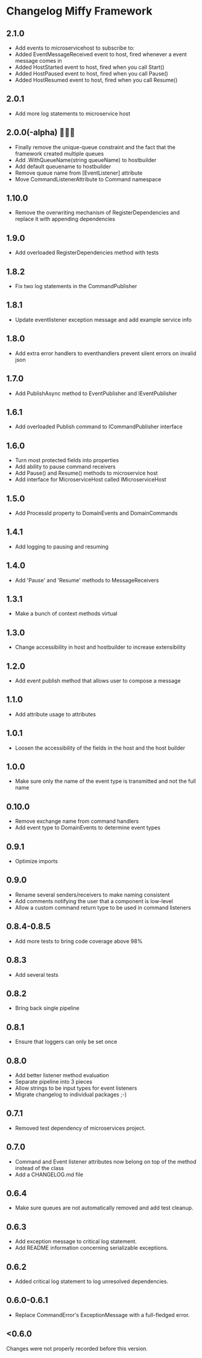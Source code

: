 # Changelog Miffy Framework

## 2.1.0

- Add events to microservicehost to subscribe to:
- Added EventMessageReceived event to host, fired whenever a event message comes in
- Added HostStarted event to host, fired when you call Start()
- Added HostPaused event to host, fired when you call Pause()
- Added HostResumed event to host, fired when you call Resume()

## 2.0.1

- Add more log statements to microservice host

## 2.0.0(-alpha) 🎉🎉🎉

- Finally remove the unique-queue constraint and the fact that the framework created multiple queues
- Add .WithQueueName(string queueName) to hostbuilder
- Add default queuename to hostbuilder
- Remove queue name from [EventListener] attribute
- Move CommandListenerAttribute to Command namespace

## 1.10.0

- Remove the overwriting mechanism of RegisterDependencies and replace it with appending dependencies

## 1.9.0

- Add overloaded RegisterDependencies method with tests

## 1.8.2

- Fix two log statements in the CommandPublisher

## 1.8.1

- Update eventlistener exception message and add example service info

## 1.8.0

- Add extra error handlers to eventhandlers prevent silent errors on invalid json

## 1.7.0

- Add PublishAsync method to EventPublisher and IEventPublisher

## 1.6.1

- Add overloaded Publish command to ICommandPublisher interface

## 1.6.0

- Turn most protected fields into properties
- Add ability to pause command receivers
- Add Pause() and Resume() methods to microservice host
- Add interface for MicroserviceHost called IMicroserviceHost

## 1.5.0

- Add ProcessId property to DomainEvents and DomainCommands

## 1.4.1

- Add logging to pausing and resuming

## 1.4.0

- Add 'Pause' and 'Resume' methods to MessageReceivers

## 1.3.1

- Make a bunch of context methods virtual

## 1.3.0

- Change accessibility in host and hostbuilder to increase extensibility

## 1.2.0

- Add event publish method that allows user to compose a message

## 1.1.0

- Add attribute usage to attributes

## 1.0.1

- Loosen the accessibility of the fields in the host and the host builder

## 1.0.0

- Make sure only the name of the event type is transmitted and not the full name

## 0.10.0

- Remove exchange name from command handlers
- Add event type to DomainEvents to determine event types

## 0.9.1

- Optimize imports

## 0.9.0

- Rename several senders/receivers to make naming consistent
- Add comments notifying the user that a component is low-level
- Allow a custom command return type to be used in command listeners

## 0.8.4-0.8.5

- Add more tests to bring code coverage above 98%

## 0.8.3

- Add several tests

## 0.8.2

- Bring back single pipeline

## 0.8.1

- Ensure that loggers can only be set once

## 0.8.0

- Add better listener method evaluation
- Separate pipeline into 3 pieces
- Allow strings to be input types for event listeners
- Migrate changelog to individual packages ;-)

## 0.7.1

- Removed test dependency of microservices project.

## 0.7.0

- Command and Event listener attributes now belong on top of the method instead of the class
- Add a CHANGELOG.md file

## 0.6.4

- Make sure queues are not automatically removed and add test cleanup.

## 0.6.3

- Add exception message to critical log statement.
- Add README information concerning serializable exceptions.

## 0.6.2

- Added critical log statement to log unresolved dependencies.

## 0.6.0-0.6.1

- Replace CommandError's ExceptionMessage with a full-fledged error.

## <0.6.0

Changes were not properly recorded before this version.
